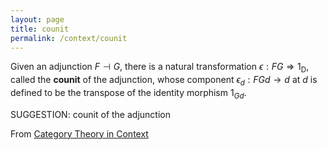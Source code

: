 ```yaml
---
layout: page
title: counit
permalink: /context/counit
---
```

 Given an adjunction $F \dashv G$, there is a natural transformation $\epsilon : FG \Rightarrow 1_\mathsf{D}$, called the **counit** of the adjunction, whose component $\epsilon_d : FGd \to d$ at $d$ is defined to be the transpose of the identity morphism $1_{Gd}$.


SUGGESTION: counit of the adjunction

From [Category Theory in Context](https://mathgloss.github.io/MathGloss/context.html)